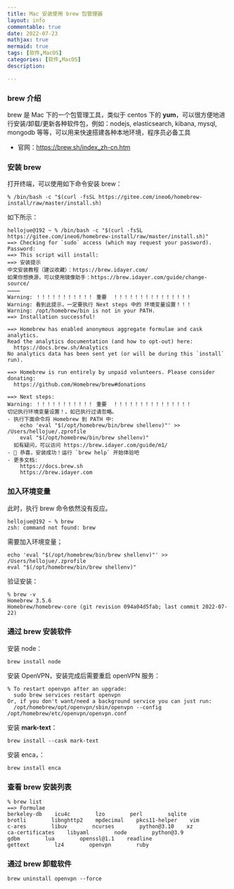 ```yaml
---
title: Mac 安装使用 brew 包管理器
layout: info
commentable: true
date: 2022-07-23
mathjax: true
mermaid: true
tags: [软件,MacOS]
categories: [软件,MacOS]
description:

---
```


### brew 介绍

brew 是 Mac 下的一个包管理工具，类似于 centos 下的 **yum**，可以很方便地进行安装/卸载/更新各种软件包，例如：nodejs, elasticsearch, kibana, mysql, mongodb 等等，可以用来快速搭建各种本地环境，程序员必备工具

- 官网：https://brew.sh/index_zh-cn.htm

<!--more-->

### 安装 brew

打开终端，可以使用如下命令安装 brew：

```
% /bin/bash -c "$(curl -fsSL https://gitee.com/ineo6/homebrew-install/raw/master/install.sh)
```

如下所示：

```
hellojue@192 ~ % /bin/bash -c "$(curl -fsSL https://gitee.com/ineo6/homebrew-install/raw/master/install.sh)"
==> Checking for `sudo` access (which may request your password).
Password:
==> This script will install:
==> 安装提示
中文安装教程（建议收藏）：https://brew.idayer.com/
如果你想换源，可以使用镜像助手：https://brew.idayer.com/guide/change-source/
…………
Warning: ！！！！！！！！！！！ 重要  ！！！！！！！！！！！！！！！
Warning: 看到此提示，一定要执行 Next steps 中的 环境变量设置！！！
Warning: /opt/homebrew/bin is not in your PATH.
==> Installation successful!

==> Homebrew has enabled anonymous aggregate formulae and cask analytics.
Read the analytics documentation (and how to opt-out) here:
  https://docs.brew.sh/Analytics
No analytics data has been sent yet (or will be during this `install` run).

==> Homebrew is run entirely by unpaid volunteers. Please consider donating:
  https://github.com/Homebrew/brew#donations

==> Next steps:
Warning: ！！！！！！！！！！！ 重要  ！！！！！！！！！！！！！！！
切记执行环境变量设置！，如已执行过请忽略。
- 执行下面命令将 Homebrew 到 PATH 中:
    echo 'eval "$(/opt/homebrew/bin/brew shellenv)"' >> /Users/hellojue/.zprofile
    eval "$(/opt/homebrew/bin/brew shellenv)"
  如有疑问，可以访问 https://brew.idayer.com/guide/m1/
- 🎉 恭喜，安装成功！运行 `brew help` 开始体验吧
- 更多文档: 
    https://docs.brew.sh
    https://brew.idayer.com
```

### 加入环境变量

此时，执行 brew 命令依然没有反应。

```
hellojue@192 ~ % brew
zsh: command not found: brew
```

需要加入环境变量；

```
echo 'eval "$(/opt/homebrew/bin/brew shellenv)"' >> /Users/hellojue/.zprofile
eval "$(/opt/homebrew/bin/brew shellenv)"
```

验证安装：

```
% brew -v
Homebrew 3.5.6
Homebrew/homebrew-core (git revision 094a04d5fab; last commit 2022-07-22)
```

### 通过 brew 安装软件

安装 node：

```
brew install node
```

安装 OpenVPN，安装完成后需要重启 openVPN 服务：

```
% To restart openvpn after an upgrade:
  sudo brew services restart openvpn
Or, if you don't want/need a background service you can just run:
  /opt/homebrew/opt/openvpn/sbin/openvpn --config /opt/homebrew/etc/openvpn/openvpn.conf
```

安装 **mark-text**：

```
brew install --cask mark-text
```

安装 enca，：

```
brew install enca
```

### 查看 brew 安装列表

```
% brew list
==> Formulae
berkeley-db    icu4c        lzo        perl        sqlite
brotli        libnghttp2    mpdecimal    pkcs11-helper    vim
c-ares        libuv        ncurses        python@3.10    xz
ca-certificates    libyaml        node        python@3.9
gdbm        lua        openssl@1.1    readline
gettext        lz4        openvpn        ruby
```

### 通过 brew 卸载软件

```
brew uninstall openvpn --force
```
